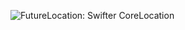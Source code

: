 ![FutureLocation: Swifter CoreLocation](https://cdn.rawgit.com/troystribling/FutureLocation/763ee565de874b3f5964a990c69c8dd693d3d545/Assets/banner.png)
